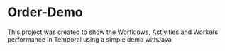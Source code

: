 # Order-Demo
This project was created to show the Worfklows, Activities and Workers performance in Temporal using a simple demo withJava
